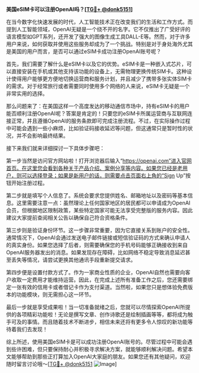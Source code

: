 **美国eSIM卡可以注册OpenAI吗？[[TG💪+ @donk5151](https://t.me/s/donk5151)]**

在当今数字化快速发展的时代，人工智能技术正在改变我们的生活和工作方式。而提到人工智能领域，OpenAI无疑是一个绕不开的名字。它不仅推出了广受好评的语言模型如GPT系列，还开发了强大的图像生成工具DALL-E等。然而，对于许多用户来说，如何获取并使用这些服务却成为了一个挑战。特别是对于身处海外尤其是美国的用户而言，是否可以通过eSIM卡成功注册OpenAI账号呢？

首先，我们需要了解什么是eSIM卡以及它的优势。eSIM卡是一种嵌入式芯片，可以直接安装在手机或其他支持该功能的设备上，无需物理更换传统SIM卡。这种设计使得用户能够更方便地切换运营商和服务计划，并且减少了携带多张实体SIM卡的需求。对于经常旅行或者需要同时使用多个网络的人来说，eSIM卡无疑是一个非常实用的选择。

那么问题来了：在美国这样一个高度发达的移动通信市场中，持有eSIM卡的用户能否顺利注册OpenAI呢？答案是肯定的！只要您的eSIM卡所属运营商与互联网连接正常，并且遵循OpenAI的服务条款即可完成注册流程。不过，在实际操作过程中可能会遇到一些小麻烦，比如验证码接收延迟等问题，但这通常只是暂时性的状况，并不会影响最终结果。

接下来我们就来详细探讨一下具体步骤吧：

第一步当然是访问官方网站啦！打开浏览器后输入“https://openai.com”进入官网首页。在这里您会看到各种关于产品介绍、案例分享等内容。如果您已经是老用户，则可以选择登录；如果是新用户的话，则需要点击页面右上角的“Sign Up”按钮开始注册过程。

第二步就是填写个人信息了。系统会要求您提供姓名、邮箱地址以及密码等基本信息。这里需要注意一点：虽然理论上任何国家地区的居民都可以申请成为OpenAI会员，但根据地区限制政策，某些特定国家可能无法享受完整版的服务内容。因此建议大家提前查阅相关公告以确保自己符合资格条件。

第三步则是验证身份环节。这一步骤非常重要，因为它直接关系到账户的安全性。通常情况下，OpenAI会通过发送电子邮件链接或短信验证码的方式来确认申请人的真实身份。如果您选择了后者，则需要确保您的手机号码能够正确接收到来自OpenAI服务器发出的消息。如果发现存在障碍，比如网络不稳定导致消息延迟甚至丢失等情况，请尝试更换其他通讯手段重新提交请求。

第四步便是设置付款方式了。作为一家商业性质的企业，OpenAI自然也需要向客户收取一定费用才能维持运营。因此，在完成上述所有准备工作之后，您还需要绑定一张有效的信用卡或者借记卡作为支付渠道。当然啦，如果您只是想体验免费版本的功能模块，则无需担心这一环节。

最后一步就是享受成果啦！当一切准备就绪之后，您就可以尽情探索OpenAI所提供的各项精彩功能啦！无论是撰写文章、创作诗歌还是绘制插画等等，都将成为触手可及的事情。而且随着技术不断进步，相信未来还将有更多令人惊叹的新功能等待着我们去发现！

综上所述，使用美国eSIM卡是可以成功注册OpenAI账号的。尽管过程中可能会遇到些许困难，但只要保持耐心并积极寻求解决方案，就能够顺利解决问题。希望本文能够帮助到那些正打算加入OpenAI大家庭的朋友。如果您还有其他疑问，欢迎随时留言讨论哦～[[TG💪+ @donk5151](https://t.me/s/donk5151) ![Image](https://i.postimg.cc/rwNCRYN7/Snipaste-2025-04-30-17-27-05.png)]